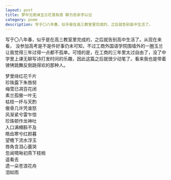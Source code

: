 ```yaml
---
layout: post
title: 梦中见雨淋玉兰花落有感 聊为百余字以记
category: poem
description: 写于〇八年春，似乎是在高三教室里完成的，之后就告别高中生活了。
---
```


写于〇八年春，似乎是在高三教室里完成的，之后就告别高中生活了。从现在来看，
没参加高考是不是件好事仍未可知，不过工商外国语学院围墙外的一圈玉兰让我觉得三年过得一点都不孤单。可惜的是，在工商的三年里太过自由了，没了中学里上课无聊写诗打发时间的乐趣，因此这篇之后就很少动笔了。看来我也是带着镣铐跳舞反倒跳得欢的那种人。  

梦里绯红花千片  
珍珠露下朱唇努  
梅雪已凋百花闭  
素兰孤傲一叶无  
枯枝一抔与天酌  
傲骨几许凭谁怒  
风渐紧兮雷乍惊  
珍珠顿作龙神吐  
入口满樽斟不及  
皓齿寒兮红颜暮  
望檐下流水浮玉  
唇角含泪心蕾哭  
忽闻啁啾初燕下枝梢  
遥看去  
遗一朵苍浪花舟  
泪如雨  
